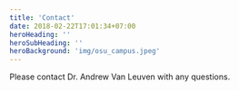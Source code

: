 ```yaml
---
title: 'Contact'
date: 2018-02-22T17:01:34+07:00
heroHeading: ''
heroSubHeading: ''
heroBackground: 'img/osu_campus.jpeg'
---
```


Please contact Dr. Andrew Van Leuven with any questions.
